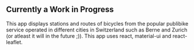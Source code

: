 ## Currently a Work in Progress
This app displays stations and routes of bicycles from the popular publibike service operated in different cities in Switzerland such as Berne and Zurich (or atleast it will in the future ;)).
This app uses react, material-ui and react-leaflet.
